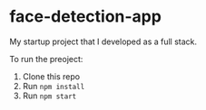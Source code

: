 # face-detection-app
My startup project that I developed as a full stack.

To run the preoject:

1. Clone this repo
2. Run `npm install`
2. Run `npm start`